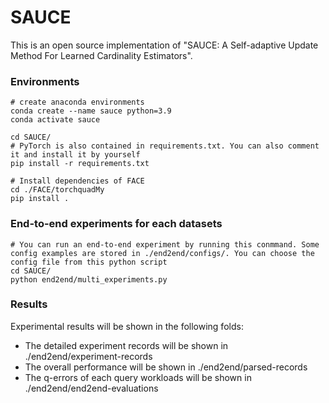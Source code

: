# SAUCE

This is an open source implementation of "SAUCE: A Self-adaptive Update Method For Learned Cardinality Estimators".

### Environments

```shell
# create anaconda environments
conda create --name sauce python=3.9
conda activate sauce

cd SAUCE/
# PyTorch is also contained in requirements.txt. You can also comment it and install it by yourself
pip install -r requirements.txt

# Install dependencies of FACE
cd ./FACE/torchquadMy
pip install .
```

### End-to-end experiments for each datasets

```shell
# You can run an end-to-end experiment by running this conmmand. Some config examples are stored in ./end2end/configs/. You can choose the config file from this python script
cd SAUCE/
python end2end/multi_experiments.py
```

### Results

Experimental results will be shown in the following folds:

- The detailed experiment records will be shown in ./end2end/experiment-records
- The overall performance will be shown in ./end2end/parsed-records
- The q-errors of each query workloads will be shown in ./end2end/end2end-evaluations
